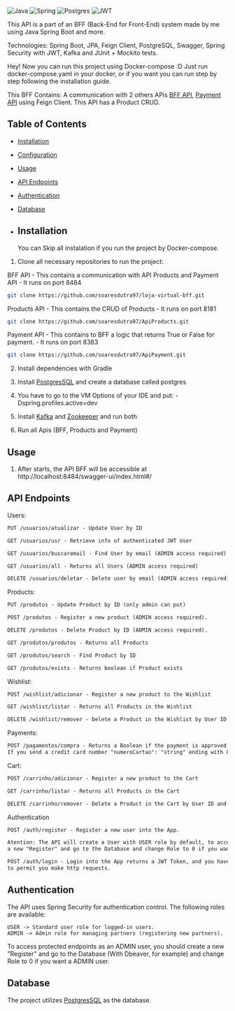 ![Java](https://img.shields.io/badge/java-%23ED8B00.svg?style=for-the-badge&logo=openjdk&logoColor=white)
![Spring](https://img.shields.io/badge/spring-%236DB33F.svg?style=for-the-badge&logo=spring&logoColor=white)
![Postgres](https://img.shields.io/badge/postgres-%23316192.svg?style=for-the-badge&logo=postgresql&logoColor=white)
![JWT](https://img.shields.io/badge/JWT-black?style=for-the-badge&logo=JSON%20web%20tokens)

This API is a part of an BFF (Back-End for Front-End) system made by me using Java Spring Boot and more.

Technologies: Spring Boot, JPA, Feign Client, PostgreSQL, Swagger, Spring Security with JWT, Kafka and JUnit + Mockito tests.

Hey! Now you can run this project using Docker-compose :D
Just run docker-compose.yaml in your docker, or if you want you can run step by step
following the installation guide.

This BFF Contains: 
A communication with 2 others APis [BFF API](https://github.com/soaresdutra97/loja-virtual-bff), [Payment API](https://github.com/soaresdutra97/ApiPayment) using Feign Client.
This API has a Product CRUD.

## Table of Contents

- [Installation](#installation)
- [Configuration](#configuration)
- [Usage](#usage)
- [API Endpoints](#api-endpoints)
- [Authentication](#authentication)
- [Database](#database)

- ## Installation

  You can Skip all instalation if you run the project by Docker-compose.
  

1. Clone all necessary repositories to run the project:

BFF API - This contains a communication with API Products and Payment API - It runs on port 8484

```bash
git clone https://github.com/soaresdutra97/loja-virtual-bff.git
```

Products API - This contains the CRUD of Products - It runs on port 8181

```bash
git clone https://github.com/soaresdutra97/ApiProducts.git
```

Payment API - This contains to BFF a logic that returns True or False for payment. - It runs on port 8383

```bash
git clone https://github.com/soaresdutra97/ApiPayment.git
```


2. Install dependencies with Gradle

3. Install [PostgresSQL](https://www.postgresql.org/) and create a database called postgres

4.  You have to go to the VM Options of your IDE and put: -Dspring.profiles.active=dev

5. Install [Kafka](https://kafka.apache.org/downloads) and [Zookeeper](https://zookeeper.apache.org/) and run both

6. Run all Apis (BFF, Products and Payment)


## Usage

1. After starts, the API BFF will be accessible at http://localhost:8484/swagger-ui/index.html#/

## API Endpoints

Users:
```markdown
PUT /usuarios/atualizar - Update User by ID

GET /usuarios/usr - Retrieve info of authenticated JWT User

GET /usuarios/buscaremail - Find User by email (ADMIN access required)

GET /usuarios/all - Returns all Users (ADMIN access required)

DELETE /usuarios/deletar - Delete user by email (ADMIN access required)
```

Products:
```markdown
PUT /produtos - Update Product by ID (only admin can put)

POST /produtos - Register a new product (ADMIN access required).

DELETE /produtos - Delete Product by ID (ADMIN access required).

GET /produtos/produtos - Returns all Products

GET /produtos/search - Find Product by ID

GET /produtos/exists - Returns boolean if Product exists

```

Wishlist:
```markdown
POST /wishlist/adicionar - Register a new product to the Wishlist

GET /wishlist/listar - Returns all Products in the Wishlist

DELETE /wishlist/remover - Delete a Product in the Wishlist by User ID and Product ID
```

Payments:
```markdown
POST /pagamentos/compra - Returns a Boolean if the payment is approved or not.
If you send a credit card number "numeroCartao": "string" ending with 8080 it will returns true, else false.
```

Cart:
```markdown
POST /carrinho/adicionar - Register a new product to the Cart

GET /carrinho/listar - Returns all Products in the Cart

DELETE /carrinho/remover - Delete a Product in the Cart by User ID and Product ID
```

Authentication
```markdown
POST /auth/register - Register a new user into the App.

Atention: The API will create a User with USER role by default, to access protected endpoints as an ADMIN user, you should create
a new "Register" and go to the Database and change Role to 0 if you want an ADMIN user.

POST /auth/login - Login into the App returns a JWT Token, and you have to put it in "Authorize" section
to permit you make http requests. 
```

## Authentication
The API uses Spring Security for authentication control. The following roles are available:

```
USER -> Standard user role for logged-in users.
ADMIN -> Admin role for managing partners (registering new partners).
```

To access protected endpoints as an ADMIN user, you should create a new "Register" and go to the Database (With Dbeaver, for example) and change Role to 0 if you want a ADMIN user.

## Database
The project utilizes [PostgresSQL](https://www.postgresql.org/) as the database.

